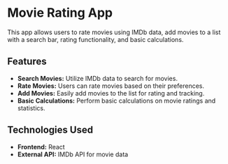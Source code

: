 # Movie Rating App

This app allows users to rate movies using IMDb data, add movies to a list with a search bar, rating functionality, and basic calculations.

## Features

- **Search Movies:** Utilize IMDb data to search for movies.
- **Rate Movies:** Users can rate movies based on their preferences.
- **Add Movies:** Easily add movies to the list for rating and tracking.
- **Basic Calculations:** Perform basic calculations on movie ratings and statistics.

## Technologies Used

- **Frontend:** React
- **External API:** IMDb API for movie data
